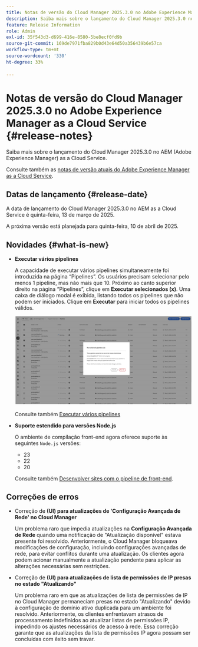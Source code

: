```yaml
---
title: Notas de versão do Cloud Manager 2025.3.0 no Adobe Experience Manager as a Cloud Service
description: Saiba mais sobre o lançamento do Cloud Manager 2025.3.0 no AEM as a Cloud Service.
feature: Release Information
role: Admin
exl-id: 35f543d3-d699-416e-8580-5be8ecf0fd9b
source-git-commit: 169de7971fba829b0d43e64d50a356439b6e57ca
workflow-type: tm+mt
source-wordcount: '330'
ht-degree: 33%

---
```


# Notas de versão do Cloud Manager 2025.3.0 no Adobe Experience Manager as a Cloud Service {#release-notes}

<!-- https://wiki.corp.adobe.com/display/DMSArchitecture/Cloud+Manager+2025.03.0+Release -->

Saiba mais sobre o lançamento do Cloud Manager 2025.3.0 no AEM (Adobe Experience Manager) as a Cloud Service.


Consulte também as [notas de versão atuais do Adobe Experience Manager as a Cloud Service](/help/release-notes/release-notes-cloud/release-notes-current.md).

## Datas de lançamento {#release-date}

A data de lançamento do Cloud Manager 2025.3.0 no AEM as a Cloud Service é quinta-feira, 13 de março de 2025.

A próxima versão está planejada para quinta-feira, 10 de abril de 2025.

## Novidades {#what-is-new}

* **Executar vários pipelines**

  A capacidade de executar vários pipelines simultaneamente foi introduzida na página “Pipelines”. Os usuários precisam selecionar pelo menos 1 pipeline, mas não mais que 10. Próximo ao canto superior direito na página “Pipelines”, clique em **Executar selecionados (x)**. Uma caixa de diálogo modal é exibida, listando todos os pipelines que não podem ser iniciados. Clique em **Executar** para iniciar todos os pipelines válidos.

  ![Caixa de diálogo “Executar pipelines selecionados”](/help/implementing/cloud-manager/release-notes/assets/run-selected-pipelines.png)

  Consulte também [Executar vários pipelines](/help/implementing/cloud-manager/configuring-pipelines/managing-pipelines.md#run-multiple-pipelines)

* **Suporte estendido para versões Node.js**

  O ambiente de compilação front-end agora oferece suporte às seguintes `Node.js` versões:

   * 23
   * 22
   * 20

  Consulte também [Desenvolver sites com o pipeline de front-end](/help/implementing/developing/introduction/developing-with-front-end-pipelines.md#node-versions). <!-- CMGR-65307 -->

<!--
## Private beta program {#private-beta-program}

Be a part of Cloud Manager's private beta program and have a chance to test upcoming features. -->


## Correções de erros

* Correção de **(UI) para atualizações de &#39;Configuração Avançada de Rede&#39; no Cloud Manager**

  Um problema raro que impedia atualizações na **Configuração Avançada de Rede** quando uma notificação de &quot;Atualização disponível&quot; estava presente foi resolvido. Anteriormente, o Cloud Manager bloqueava modificações de configuração, incluindo configurações avançadas de rede, para evitar conflitos durante uma atualização. Os clientes agora podem acionar manualmente a atualização pendente para aplicar as alterações necessárias sem restrições. <!-- CMGR-65913 and CMGR-65788 -->

* Correção de **(UI) para atualizações de lista de permissões de IP presas no estado &quot;Atualizando&quot;**

  Um problema raro em que as atualizações de lista de permissões de IP no Cloud Manager permaneciam presas no estado &quot;Atualizando&quot; devido à configuração de domínio ativo duplicada para um ambiente foi resolvido. Anteriormente, os clientes enfrentavam atrasos de processamento indefinidos ao atualizar listas de permissões IP, impedindo os ajustes necessários de acesso à rede. Essa correção garante que as atualizações da lista de permissões IP agora possam ser concluídas com êxito sem travar. <!-- CMGR-65786 -->




<!-- ## Known issues {#known-issues} -->
